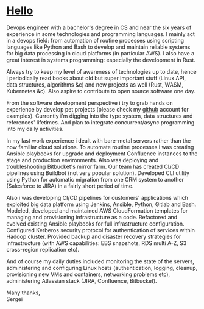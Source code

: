 <h1><a href="/download/cover.pdf" title="export to pdf">Hello</a></h1>

Devops engineer with a bachelor\'s degree in CS and near the six years of
experience in some technologies and programming languages.
I mainly act in a devops field: from automation of routine processes using
scripting languages like Python and Bash to develop and maintain reliable
systems for big data processing in cloud platforms (in particular AWS).
I also have a great interest in systems programming: especially the development
in Rust.

Always try to keep my level of awareness of technologies up to date,
hence i periodically read books about old but super important stuff
(Linux API, data structures, algorithms &c) and new projects as well
(Rust, WASM, Kubernetes &c). Also aspire to contribute to open source
software one day.

From the software development perspective i try to grab hands on experience by
develop pet projects (please check my [github](https://github.com/enkron)
account for examples). Currently i\'m digging into the type system, data
structures and references\' lifetimes. And plan to integrate concurrent/async
programming into my daily activities.

In my last work experience i dealt with bare-metal servers rather than
the now familiar cloud solutions. To automate routine processes i was
creating Ansible playbooks for upgrade and deployment Confluence
instances to the stage and production environments. Also was deploying
and troubleshooting Bitbucket\'s mirror farm. Our team has created CI/CD
pipelines using Buildbot (not very popular solution). Developed CLI
utility using Python for automatic migration from one CRM system to
another (Salesforce to JIRA) in a fairly short period of time.

Also i was developing CI/CD pipelines for customers\' applications which
exploited big data platform using Jenkins, Ansible, Python, Gitlab and
Bash. Modeled, developed and maintained AWS CloudFormation templates
for managing and provisioning infrastructure as a code. Refactored and
evolved existing Ansible playbooks for full infrastructure
configuration. Configured Kerberos security protocol for authentication
of services within Hadoop cluster. Provided backup and disaster
recovery strategies for infrastructure (with AWS capabilities: EBS
snapshots, RDS multi A-Z, S3 cross-region replication etc).

And of course my daily duties included monitoring the state of the
servers, administering and configuring Linux hosts (authentication, logging,
cleanup, provisioning new VMs and containers, networking problems etc),
administering Atlassian stack (JIRA, Confluence, Bitbucket).

Many thanks,<br>
Sergei
